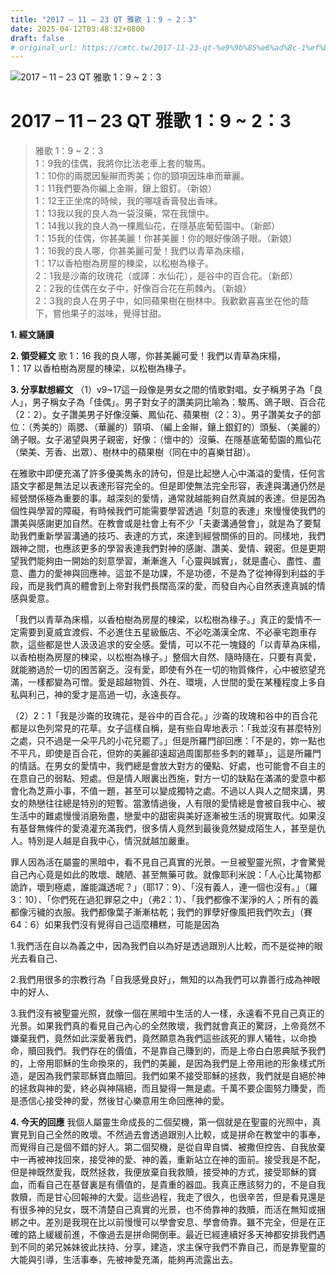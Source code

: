 ```yaml
---
title: "2017 – 11 – 23 QT 雅歌 1：9 ~ 2：3"
date: 2025-04-12T03:48:32+0800
draft: false
# original_url: https://cmtc.tw/2017-11-23-qt-%e9%9b%85%e6%ad%8c-1%ef%bc%9a9-2%ef%bc%9a3
---
```


![2017 – 11 – 23 QT 雅歌 1：9 ~ 2：3](/images/qt.jpg   "2017 – 11 – 23 QT 雅歌 1：9 ~ 2：3")

# 2017 – 11 – 23 QT 雅歌 1：9 ~ 2：3

> 雅歌 1：9 ~ 2：3  
> 1：9我的佳偶，我將你比法老車上套的駿馬。  
> 1：10你的兩腮因髮辮而秀美；你的頸項因珠串而華麗。  
> 1：11我們要為你編上金辮，鑲上銀釘。（新娘）  
> 1：12王正坐席的時候，我的哪噠香膏發出香味。  
> 1：13我以我的良人為一袋沒藥，常在我懷中。  
> 1：14我以我的良人為一棵鳳仙花，在隱基底葡萄園中。（新郎）  
> 1：15我的佳偶，你甚美麗！你甚美麗！你的眼好像鴿子眼。（新娘）  
> 1：16我的良人哪，你甚美麗可愛！我們以青草為床榻，  
> 1：17以香柏樹為房屋的棟梁，以松樹為椽子。  
> 2：1我是沙崙的玫瑰花（或譯：水仙花），是谷中的百合花。（新郎）  
> 2：2我的佳偶在女子中，好像百合花在荊棘內。（新娘）  
> 2：3我的良人在男子中，如同蘋果樹在樹林中。我歡歡喜喜坐在他的蔭下，嘗他果子的滋味，覺得甘甜。

**1. 經文誦讀**

**2. 領受經文**
歌 1：16 我的良人哪，你甚美麗可愛！我們以青草為床榻，  
1：17 以香柏樹為房屋的棟梁，以松樹為椽子。

**3. 分享默想經文**
（1）v9\~17這一段像是男女之間的情歌對唱。女子稱男子為「良人」，男子稱女子為「佳偶」。男子對女子的讚美詞比喻為：駿馬、鴿子眼、百合花（2：2）。女子讚美男子好像沒藥、鳳仙花、蘋果樹（2：3）。男子讚美女子的部位：（秀美的）兩腮、（華麗的）頸項、（編上金辮，鑲上銀釘的）頭髮、（美麗的）鴿子眼。女子渴望與男子親密，好像：（懷中的）沒藥、在隱基底葡萄園的鳳仙花（榮美、芳香、出眾）、樹林中的蘋果樹（同在中的喜樂甘甜）。

在雅歌中即便充滿了許多優美雋永的詩句，但是比起戀人心中滿溢的愛情，任何言語文字都是無法足以表達形容完全的。但是即使無法完全形容，表達與溝通仍然是經營關係極為重要的事。越深刻的愛情，通常就越能夠自然真誠的表達。但是因為個性與學習的障礙，有時候我們可能需要學習透過「刻意的表達」來慢慢使我們的讚美與感謝更加自然。在教會或是社會上有不少「夫妻溝通營會」，就是為了要幫助我們重新學習溝通的技巧、表達的方式，來達到經營關係的目的。同樣地，我們跟神之間，也應該更多的學習表達我們對神的感謝、讚美、愛情、親密。但是更期望我們能夠由一開始的刻意學習，漸漸進入「心靈與誠實」，就是盡心、盡性、盡意、盡力的愛神與回應神。這並不是功課，不是功德，不是為了從神得到利益的手段，而是我們真的體會到上帝對我們長闊高深的愛，而發自內心自然表達真誠的情感與愛意。

「我們以青草為床榻，以香柏樹為房屋的棟梁，以松樹為椽子。」真正的愛情不一定需要到夏威宜渡假、不必進住五星級飯店、不必吃滿漢全席、不必豪宅跑車存款，這些都是世人汲汲追求的安全感。愛情，可以不花一塊錢的「以青草為床榻，以香柏樹為房屋的棟梁，以松樹為椽子。」整個大自然、隨時隨在，只要有真愛，就能勝過於一切的困苦窮乏。沒有愛，即使有外在一切的物質條件，心中被慾望充滿，一樣都變為可憎。愛是超越物質、外在、環境，人世間的愛在某種程度上多自私與利己，神的愛才是高過一切，永遠長存。

（2）2：1「我是沙崙的玫瑰花，是谷中的百合花。」沙崙的玫瑰和谷中的百合花都是以色列常見的花草。女子這樣自稱，是有些自卑地表示：「我並沒有甚麼特別之處，只不過是一朵平凡的小花兒罷了。」但是所羅門卻回應：「不是的，妳一點也不平凡，即使是百合花，但妳的美麗卻遠超過周圍那些多刺的雜草」，這是所羅門的情話。在男女的愛情中，我們總是會放大對方的優點、好處，也可能會不自主的在意自己的弱點、短處。但是情人眼裏出西施，對方一切的缺點在滿滿的愛意中都會化為芝蔴小事，不值一題，甚至可以變成獨特之處。不過以人與人之間來講，男女的熱戀往往總是特別的短暫。當激情過後，人有限的愛情總是會被自我中心、被生活中的難處慢慢消磨殆盡，戀愛中的甜密與美好逐漸被生活的現實取代。如果沒有基督無條件的愛澆灌充滿我們，很多情人竟然到最後竟然變成陌生人，甚至是仇人。特別是人越是自我中心，情況就越加嚴重。

罪人因為活在屬靈的黑暗中，看不見自己真實的光景。一旦被聖靈光照，才會驚覺自己內心竟是如此的敗壞、醜陋、甚至無藥可救。就像耶利米說：「人心比萬物都詭詐，壞到極處，誰能識透呢？」（耶17：9）、「沒有義人，連一個也沒有。」（羅3：10）、「你們死在過犯罪惡之中」（弗2：1）、「我們都像不潔淨的人；所有的義都像污穢的衣服。我們都像葉子漸漸枯乾；我們的罪孽好像風把我們吹去」（賽64：6）如果我們沒有覺得自己這麼糟糕，可能是因為

1.我們活在自以為義之中，因為我們自以為好是透過跟別人比較，而不是從神的眼光去看自己、

2.我們用很多的宗教行為「自我感覺良好」，無知的以為我們可以靠善行成為神眼中的好人、

3.我們沒有被聖靈光照，就像一個在黑暗中生活的人一樣，永遠看不見自己真正的光景。如果我們真的看見自己內心的全然敗壞，我們就會真正的驚訝，上帝竟然不嫌棄我們，竟然如此深愛著我們，竟然願意為我們這些該死的罪人犧牲，以命換命，贖回我們。我們存在的價值，不是靠自己賺到的，而是上帝白白恩典賦予我們的，上帝用耶穌的生命換來的，我們的美麗，是因為我們是上帝用祂的形象樣式所造，是因為我們蒙耶穌寶血贖回。我們如果不接受耶穌的拯救，我們就是自絕於神的拯救與神的愛，終必與神隔絕，而且變得一無是處。千萬不要企圖努力賺愛，而是憑信心接受神的愛，然後甘心樂意用生命回應神的愛。

**4. 今天的回應**
我個人屬靈生命成長的二個契機，第一個就是在聖靈的光照中，真實見到自己全然的敗壞。不然過去會透過跟別人比較，或是拼命在教堂中的事奉，而覺得自己是個不錯的好人。第二個契機，是從自卑自憐、被撒但控告、自我放棄中一再被神找回來，接受神的愛、神的義，重新站立在神的面前。接受我是不配，但是神既然愛我，既然拯救，我便放棄自我救贖，接受神的方式，接受耶穌的寶血，而看自己在基督裏是有價值的，是貴重的器皿。我真正應該努力的，不是自我救贖，而是甘心回報神的大愛。這些過程，我走了很久，也很辛苦，但是看見還是有很多神的兒女，既不清楚自己真實的光景，也不倚靠神的救贖，而活在無知或捆綁之中。差別是我現在比以前慢慢可以學會安息、學會倚靠。雖不完全，但是在正確的路上緩緩前進，不像過去是拼命開倒車。最近已經連續好多天神都安排我們遇到不同的弟兄姊妹彼此扶持、分享，建造，求主保守我們不靠自己，而是靠聖靈的大能與引導，生活事奉，先被神愛充滿，能夠再流露出去。
